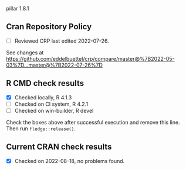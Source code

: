 pillar 1.8.1

## Cran Repository Policy

- [ ] Reviewed CRP last edited 2022-07-26.

See changes at https://github.com/eddelbuettel/crp/compare/master@%7B2022-05-03%7D...master@%7B2022-07-26%7D

## R CMD check results

- [x] Checked locally, R 4.1.3
- [ ] Checked on CI system, R 4.2.1
- [ ] Checked on win-builder, R devel

Check the boxes above after successful execution and remove this line. Then run `fledge::release()`.

## Current CRAN check results

- [x] Checked on 2022-08-18, no problems found.
